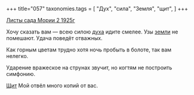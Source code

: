 +++
title="057"
taxonomies.tags = [
 "Дух",
 "сила",
 "Земля",
 "щит",
]
+++

[Листы сада Мории 2 1925г](/agni/1925)

Хочу сказать вам — всею силою [духа](/tags/Дух) идите смелее. Узы [земли](/tags/Земля) не помешают. Удача поведёт отважных.   

Как горным цветам трудно хотя ночь пробыть в болоте, так вам нелегко.   

Ударение вражеское на струнах звучит, но когтям не построить симфонию.   

[Щит](/tags/щит) Мой отвёл много копий от вас.   

